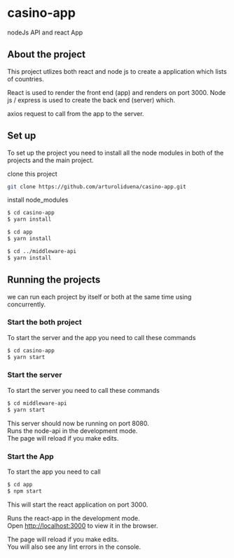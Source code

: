 # casino-app
nodeJs API and react App

## About the project
This project utlizes both react and node js to create a application which lists of countries.

React is used to render the front end (app) and renders on port 3000.
Node js / express is used to create the back end (server) which.

axios request to call from the app to the server.

## Set up
To set up the project you need to install all the node modules in both of the projects and the main project. 

clone this project
```sh
git clone https://github.com/arturoliduena/casino-app.git
```
install node_modules
```sh
$ cd casino-app
$ yarn install

$ cd app
$ yarn install

$ cd ../middleware-api
$ yarn install
```

## Running the projects
we can run each project by itself or both at the same time using concurrently.

### Start the both project
To start the server and the app you need to call these commands
```sh
$ cd casino-app
$ yarn start
```

### Start the server
To start the server you need to call these commands
```sh
$ cd middleware-api
$ yarn start
```
This server should now be running on port 8080. <br />
Runs the node-api in the development mode.<br />
The page will reload if you make edits.<br />

### Start the App
To start the app you need to call 
```sh
$ cd app
$ npm start
```
This will start the react application on port 3000.
 
Runs the react-app in the development mode.<br />
Open [http://localhost:3000](http://localhost:3000) to view it in the browser.

The page will reload if you make edits.<br />
You will also see any lint errors in the console.
